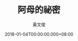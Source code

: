 ---
issue: 257
title: 阿母的祕密
author: 黃文俊
date: 2018-01-04T00:00:00.000+08:00
topic: 懷想
difficulty: 1
wikidata: Q98095668
wikidata_link: https://www.wikidata.org/wiki/Q98095668
author_wikidata_link: https://www.wikidata.org/wiki/undefined
author_wikidata: Q98096344
---